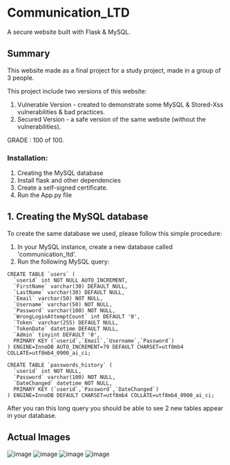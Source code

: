 # Communication_LTD
A secure website built with Flask & MySQL.

## Summary
This website made as a final project for a study project, made in a group of 3 people.

This project include two versions of this website:
1. Vulnerable Version - created to demonstrate some MySQL & Stored-Xss vulnerabilities & bad practices.
2. Secured Version - a safe version of the same website (without the vulnerabilities).

GRADE : 100 of 100.
<br>


### Installation:
1. Creating the MySQL database
2. Install flask and other dependencies
3. Create a self-signed certificate.
4. Run the App.py file


## 1. Creating the MySQL database
To create the same database we used, please follow this simple procedure:
1. In your MySQL instance, create a new database called 'communication_ltd'.
2. Run the following MySQL query:
```
CREATE TABLE `users` (
  `userid` int NOT NULL AUTO_INCREMENT,
  `FirstName` varchar(30) DEFAULT NULL,
  `LastName` varchar(30) DEFAULT NULL,
  `Email` varchar(50) NOT NULL,
  `Username` varchar(50) NOT NULL,
  `Password` varchar(100) NOT NULL,
  `WrongLoginAttemptCount` int DEFAULT '0',
  `Token` varchar(255) DEFAULT NULL,
  `TokenDate` datetime DEFAULT NULL,
  `Admin` tinyint DEFAULT '0',
  PRIMARY KEY (`userid`,`Email`,`Username`,`Password`)
) ENGINE=InnoDB AUTO_INCREMENT=79 DEFAULT CHARSET=utf8mb4 COLLATE=utf8mb4_0900_ai_ci;

CREATE TABLE `passwords_history` (
  `userid` int NOT NULL,
  `Password` varchar(100) NOT NULL,
  `DateChanged` datetime NOT NULL,
  PRIMARY KEY (`userid`,`Password`,`DateChanged`)
) ENGINE=InnoDB DEFAULT CHARSET=utf8mb4 COLLATE=utf8mb4_0900_ai_ci;
```

After you ran this long query you should be able to see 2 new tables appear in your database.

## Actual Images
![image](https://user-images.githubusercontent.com/18194032/209861919-232b8565-b680-45cf-9212-c3c3cf42e808.png)
![image](https://user-images.githubusercontent.com/18194032/209861971-256d4b63-0a4d-49a7-87e8-3c64c31c3a21.png)
![image](https://user-images.githubusercontent.com/18194032/209862014-c54bc87a-8be0-4596-a637-db99e140b8dd.png)
![image](https://user-images.githubusercontent.com/18194032/209862122-3e0eaf77-30cb-44d1-9b76-5ba2c2681389.png)
